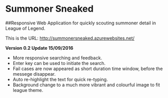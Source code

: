 # Summoner Sneaked
##Responsive Web Application for quickly scouting summoner detail in League of Legend.

This is the URL: http://summonersneaked.azurewebsites.net/


**Version 0.2 Update 15/09/2016**
* More responsive searching and feedback.
* Enter key can be used to initiate the search.
* Fail cases are now appeared as short duration time window, before the messege disappear.
* Auto re-highlight the text for quick re-typing.
* Background change to a much more vibrant and colourful image to fit league theme.
